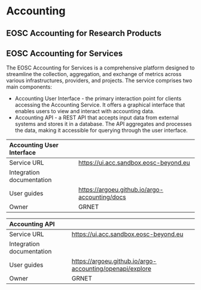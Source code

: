 # Accounting

## EOSC Accounting for Research Products

## EOSC Accounting for Services

The EOSC Accounting for Services is a comprehensive platform designed to streamline the collection, aggregation, and exchange of metrics across various infrastructures, providers, and projects. The service comprises two main components:

- Accounting User Interface - the primary interaction point for clients accessing the Accounting Service. It offers a graphical interface that enables users to view and interact with accounting data.
- Accounting API - a REST API that accepts input data from external systems and stores it in a database. The API aggregates and processes the data, making it accessible for querying through the user interface.

| Accounting User Interface |                                                 |
| :------------------------ | :---------------------------------------------- |
| Service URL               | <https://ui.acc.sandbox.eosc-beyond.eu>         |
| Integration documentation |                                                 |
| User guides               | <https://argoeu.github.io/argo-accounting/docs> |
| Owner                     | GRNET                                           |

| Accounting API            |                                                            |
| :------------------------ | :--------------------------------------------------------- |
| Service URL               | <https://ui.acc.sandbox.eosc-beyond.eu>                    |
| Integration documentation |                                                            |
| User guides               | <https://argoeu.github.io/argo-accounting/openapi/explore> |
| Owner                     | GRNET                                                      |
